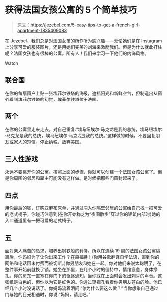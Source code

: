 # 获得法国女孩公寓的 5 个简单技巧

> 原文：<https://jezebel.com/5-easy-tips-to-get-a-french-girl-apartment-1835409083>

在 Jezebel，我们总是对法国女孩的所作所为感兴趣——无论她们是在 Instagram 上分享可爱的服装图片，还是用她们完美的刘海来激励我们。但是为什么就此打住呢？法国女孩也有很棒的公寓。所有人！我们来学习一下他们的内饰风格。

Watch

## 联合国

在你的每扇窗户上贴一张埃菲尔铁塔的海报，遮挡阳光和新鲜空气，但制造出从窗外看到埃菲尔铁塔的幻觉，埃菲尔铁塔位于法国。

## 两个

在你的公寓里走来走去，对自己重复:“埃马纽埃尔·马克龙是我的总统，埃马纽埃尔·马克龙是我的总统，埃马纽埃尔·马克龙是我的总统。”这样做的时候，不要回复朋友或家人的短信。停止纳税，放弃美国。

## 三人性游戏

永远不要离开你的公寓。按照上面的步骤，你就可以创建一个法国女孩公寓了。但是你周围的邻居和雇主可能没有这样做。是时候把那些门窗封起来了。

## 四点

用你最后的钱，订购亚麻布床单，并通过闯入你隔壁邻居的公寓给自己找一把可爱的老式椅子，你碰巧注意到(在你开始称之为“夜间散步”穿过你的建筑内部时)她的入口通道里有一把可爱的老式椅子。

## 五

面对亲人痛苦的恳求，培养出钢铁般的矜持。所以在连续 19 周的法国女孩公寓隔离后，你妈妈为了让你出来工作？在森福特！(你用谷歌翻译自学法语，直到你的网络和电话因未付费而被切断。)你男朋友和她在一起。你对他们来说太聪明了，在整件事开始前就换了锁。她坐在那里，在几个小时的僵持中，情绪疲惫，身体挣扎。你的房东一直塞在你门下的驱逐通知，当你踩在上面时会发出刺耳的声音。这张纸是白色的，但你以为它是红色的。你透过窥视孔看着你男朋友苍白的脸。他已经几个小时没说话了。你妈妈流着泪问:“你为什么要这么做？”当你想象自己通过门与她的目光相遇时，你说:“妈妈，请走吧。”